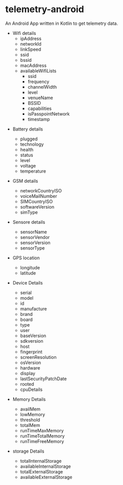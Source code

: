 # telemetry-android
An Android App written in Kotlin to get telemetry data.
 - Wifi details
    - ipAddress
    - networkId
    - linkSpeed
    - ssid
    - bssid
    - macAddress
    - availableWifiLists
      - ssid
      - frequency
      - channelWidth
      - level
      - venueName
      - BSSID
      - capabilities
      - isPasspointNetwork
      - timestamp

* Battery details
    * plugged
    * technology
    * health
    * status
    * level
    * voltage
    * temperature

 * GSM details
    * networkCountryISO
    * voiceMailNumber
    * SIMCountryISO
    * softwareVersion
    * simType

 * Sensore details
    * sensorName
    * sensorVendor
    * sensorVersion
    * sensorType

 * GPS location
    * longitude
    * latitude


  * Device Details
    * serial
    * model
    * id
    * manufacture
    * brand
    * board
    * type
    * user
    * baseVersion
    * sdkversion
    * host
    * fingerprint
    * screenResolution
    * osVersion
    * hardware
    * display
    * lastSecurityPatchDate
    * rooted
    * cpuDetails

* Memory Details
    * availMem
    * lowMemory
    * threshold
    * totalMem
    * runTimeMaxMemory
    * runTimeTotalMemory
    * runTimeFreeMemory

* storage Details
    * totalInternalStorage
    * availableInternalStorage
    * totalExternalStorage
    * availableExternalStorage
